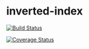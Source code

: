 # inverted-index
[![Build Status](https://travis-ci.org/andela-vnwosu/inverted-index.svg?branch=master)](https://travis-ci.org/andela-vnwosu/inverted-index)

[![Coverage Status](https://coveralls.io/repos/github/andela-vnwosu/inverted-index/badge.svg?branch=feature)](https://coveralls.io/github/andela-vnwosu/inverted-index?branch=feature)